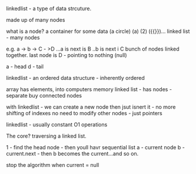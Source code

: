 linkedlist - a type of data strcuture.

  made up of many nodes


what is a node? a container for some data (a circle)
  (a) (2)  ({{}})... linked list -  many nodes

e.g. a -> b -> C - >D
...a is next is B ..b is next i C
bunch of nodes linked together.
last node is D - pointing to nothing (null)

a - head
d - tail

linkedlist - an ordered data structure - inherently ordered

array has elements, into computers memory
linked list - has nodes - separate buy connected nodes

with linkedlist - we can create a new node then jsut isnert it - no more shifting of indexes
no need to modify other nodes - just pointers

linkedlist - usually constant O1 operations

The core? traversing a linked list.

1 - find the head node  - then youll havr sequential list
a - current node
b - current.next - then b becomes the current...and so on.

stop the algorithm when current = null
